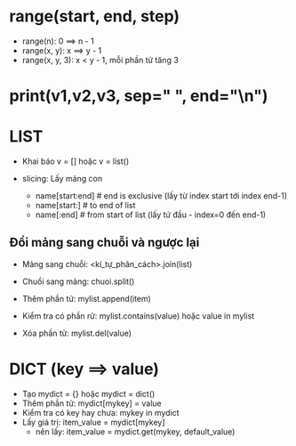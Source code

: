 # range(start, end, step)

- range(n): 0 ==> n - 1
- range(x, y): x ==> y - 1
- range(x, y, 3): x < y - 1, mỗi phần tử tăng 3

# print(v1,v2,v3, sep=" ", end="\n")

# LIST

- Khai báo v = [] hoặc v = list()
- slicing: Lấy mảng con

  - name[start:end] # end is exclusive (lấy từ index start tới index end-1)
  - name[start:] # to end of list
  - name[:end] # from start of list (lấy tứ đầu - index=0 đến end-1)

## Đổi mảng sang chuỗi và ngược lại

- Mảng sang chuỗi: <kí_tự_phân_cách>.join(list)
- Chuổi sang mảng: chuoi.split()

- Thêm phần tử: mylist.append(item)
- Kiểm tra có phần rử: mylist.contains(value) hoặc value in mylist
- Xóa phần tử: mylist.del(value)

# DICT (key ==> value)

- Tạo mydict = {} hoặc mydict = dict()
- Thêm phần tử: mydict[mykey] = value
- Kiểm tra có key hay chưa: mykey in mydict
- Lấy giá trị: item_value = mydict[mykey]
  - nên lấy: item_value = mydict.get(mykey, default_value)
